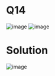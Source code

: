 # Q14
![image](https://github.com/user-attachments/assets/d347f18e-8bf1-45d5-8e76-615f8dcf9f8d)
![image](https://github.com/user-attachments/assets/2f768203-74f8-45af-885f-9ea4f5408552)
# Solution
![image](https://github.com/user-attachments/assets/f39614e9-b6f4-437d-9217-4a3ee3deacbe)
